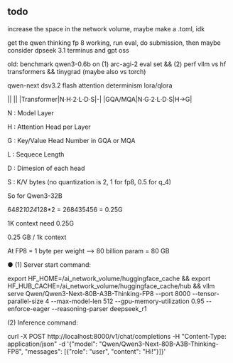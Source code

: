 ## todo
increase the space in the network volume, maybe make a .toml, idk

get the qwen thinking fp 8 working, run eval, do submission, then maybe consider dpseek 3.1 terminus and gpt oss


old: 
benchmark qwen3-0.6b on (1) arc-agi-2 eval set && (2) perf vllm vs hf transformers && tinygrad (maybe also vs torch)

qwen-next
dsv3.2
flash attention
determinism
lora/qlora


|| || |Transformer|N⋅H⋅2⋅L⋅D⋅S|-| |GQA/MQA|N⋅G⋅2⋅L⋅D⋅S|H→G|

N : Model Layer

H : Attention Head per Layer

G : Key/Value Head Number in GQA or MQA

L : Sequece Length

D : Dimesion of each head

S : K/V bytes (no quantization is 2, 1 for fp8, 0.5 for q_4)

So for Qwen3-32B

64*8*2*1024*128*2 = 268435456 = 0.25G

1K context need 0.25G

0.25 GB / 1k context 

At FP8 = 1 byte per weight --> 80 billion param = 80 GB

● (1) Server start command:

  export HF_HOME=/ai_network_volume/huggingface_cache && export HF_HUB_CACHE=/ai_network_volume/huggingface_cache/hub && vllm serve Qwen/Qwen3-Next-80B-A3B-Thinking-FP8 --port 8000 --tensor-parallel-size 4 --max-model-len 512 --gpu-memory-utilization 0.95
  --enforce-eager --reasoning-parser deepseek_r1

  (2) Inference command:

  curl -X POST http://localhost:8000/v1/chat/completions -H "Content-Type: application/json" -d '{"model": "Qwen/Qwen3-Next-80B-A3B-Thinking-FP8", "messages": [{"role": "user", "content": "Hi!"}]}'

